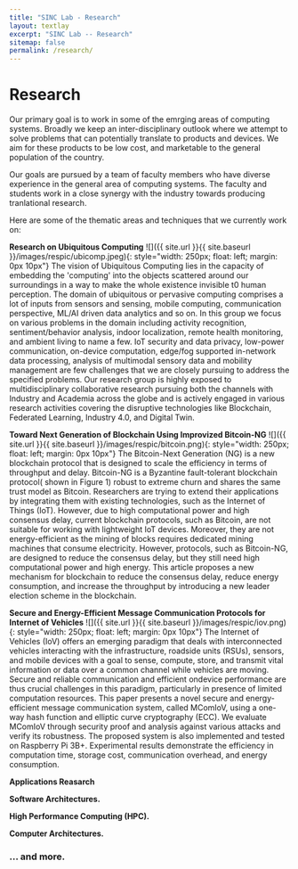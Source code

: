 ```yaml
---
title: "SINC Lab - Research"
layout: textlay
excerpt: "SINC Lab -- Research"
sitemap: false
permalink: /research/
---
```


# Research

Our primary goal is to work in some of the emrging areas of computing systems. Broadly we keep an inter-disciplinary outlook where we attempt to solve problems that can potentially translate to products and devices. We aim for these products to be low cost, and marketable to the general population of the country.

Our goals are pursued by a team of faculty members who have diverse experience in the general area of computing systems. The faculty and students work in a close synergy with the industry towards producing tranlational research.

Here are some of the thematic areas and techniques that we currently work on:

**Research on Ubiquitous Computing** 
![]({{ site.url }}{{ site.baseurl }}/images/respic/ubicomp.jpeg){: style="width: 250px; float: left; margin: 0px  10px"}
The vision of Ubiquitous Computing lies in the capacity of embedding the 'computing' into the objects scattered around our surroundings in a way to make the whole existence invisible t0 human perception. The domain of ubiquitous or pervasive computing comprises a lot of inputs from sensors and sensing, mobile computing, communication perspective, ML/AI driven data analytics and so on. In this group  we focus on various problems in the domain including activity recognition, sentiment/behavior analysis, indoor localization, remote health monitoring, and ambient living to name a few. IoT security and data privacy, low-power communication, on-device computation, edge/fog supported in-network data processing, analysis of multimodal sensory data and mobility management are few challenges that we are closely pursuing to address the specified problems. Our research group is highly exposed to multidisciplinary collaborative research pursuing both the channels with Industry and Academia across the globe and is actively engaged in various research activities covering the disruptive technologies like Blockchain, Federated Learning, Industry 4.0, and Digital Twin.

**Toward Next Generation of Blockchain Using Improvized Bitcoin-NG** 
![]({{ site.url }}{{ site.baseurl }}/images/respic/bitcoin.png){: style="width: 250px; float: left; margin: 0px  10px"}
The Bitcoin-Next Generation (NG) is a new blockchain protocol that is designed to scale the efficiency in terms of throughput and delay. Bitcoin-NG is a Byzantine fault-tolerant blockchain protocol( shown in Figure 1) robust to extreme churn and shares the same trust model as Bitcoin. Researchers are trying to extend their applications by integrating them with existing technologies, such as the Internet of Things (IoT). However, due to high computational power and high consensus delay, current blockchain protocols, such as Bitcoin, are not suitable for working with lightweight IoT devices. Moreover, they are not energy-efficient as the mining of blocks requires dedicated mining machines that consume electricity. However, protocols, such as Bitcoin-NG, are designed to reduce the consensus delay, but they still need high computational power and high energy. This article proposes a new mechanism for blockchain to reduce the consensus delay, reduce energy consumption, and increase the throughput by introducing a new leader election scheme in the blockchain.

**Secure and Energy-Efficient Message Communication Protocols for Internet of Vehicles** 
![]({{ site.url }}{{ site.baseurl }}/images/respic/iov.png){: style="width: 250px; float: left; margin: 0px  10px"}
The Internet of Vehicles (IoV) offers an emerging paradigm that deals with interconnected vehicles interacting with the infrastructure, roadside units (RSUs), sensors, and mobile devices with a goal to sense, compute, store, and transmit vital information or data over a common channel while vehicles are moving. Secure and reliable communication and efficient ondevice performance are thus crucial challenges in this paradigm, particularly in presence of limited computation resources. This paper presents a novel secure and energy-efficient message communication system, called MComIoV, using a one-way hash function and elliptic curve cryptography (ECC). We evaluate MComIoV through security proof and analysis against various attacks and verify its robustness. The proposed system is also implemented and tested on Raspberry Pi 3B+. Experimental results demonstrate the efficiency in computation time, storage cost, communication overhead, and energy consumption.

**Applications Reasarch**

**Software Architectures.**

**High Performance Computing (HPC).** 

**Computer Architectures.** 

### ... and more.
